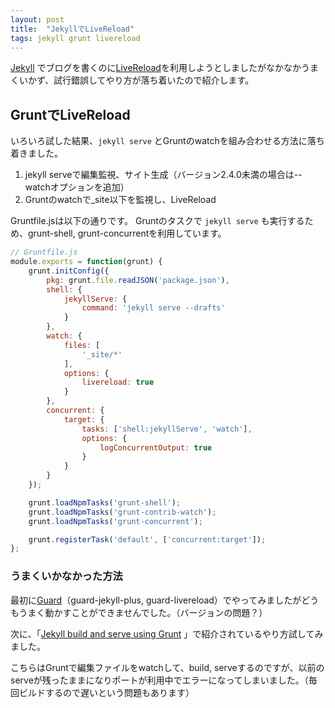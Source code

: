 ```yaml
---
layout: post
title:  "JekyllでLiveReload"
tags: jekyll grunt livereload
---
```


[Jekyll](http://jekyllrb.com/) でブログを書くのに[LiveReload](http://livereload.com/)を利用しようとしましたがなかなかうまくいかず、試行錯誤してやり方が落ち着いたので紹介します。

## GruntでLiveReload

いろいろ試した結果、`jekyll serve` とGruntのwatchを組み合わせる方法に落ち着きました。

1. jekyll serveで編集監視、サイト生成（バージョン2.4.0未満の場合は--watchオプションを追加）
2. Gruntのwatchで_site以下を監視し、LiveReload

Gruntfile.jsは以下の通りです。
Gruntのタスクで `jekyll serve` も実行するため、grunt-shell, grunt-concurrentを利用しています。

```javascript
// Gruntfile.js
module.exports = function(grunt) {
    grunt.initConfig({
        pkg: grunt.file.readJSON('package.json'),
        shell: {
            jekyllServe: {
                command: 'jekyll serve --drafts'
            }
        },
        watch: {
            files: [
                '_site/*'
            ],
            options: {
                livereload: true
            }
        },
        concurrent: {
            target: {
                tasks: ['shell:jekyllServe', 'watch'],
                options: {
                    logConcurrentOutput: true
                }
            }
        }
    });

    grunt.loadNpmTasks('grunt-shell');
    grunt.loadNpmTasks('grunt-contrib-watch');
    grunt.loadNpmTasks('grunt-concurrent');

    grunt.registerTask('default', ['concurrent:target']);
};
```


### うまくいかなかった方法

最初に[Guard](https://github.com/guard/guard)（guard-jekyll-plus, guard-livereload）でやってみましたがどうもうまく動かすことができませんでした。（バージョンの問題？）

次に、「[Jekyll build and serve using Grunt](http://blog.parkji.co.uk/2013/08/12/jekyll-build-and-serve-using-grunt.html) 」で紹介されているやり方試してみました。

こちらはGruntで編集ファイルをwatchして、build, serveするのですが、以前のserveが残ったままになりポートが利用中でエラーになってしまいました。（毎回ビルドするので遅いという問題もあります）